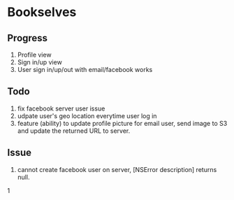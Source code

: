 
Bookselves
===

Progress
---
1. Profile view
2. Sign in/up view
3. User sign in/up/out with email/facebook works

Todo
---
1. fix facebook server user issue 
2. udpate user's geo location everytime user log in
3. feature (ability) to update profile picture for email user, send image to S3 and update the returned URL to server.

Issue
---
1. cannot create facebook user on server, [NSError description] returns null.

1

